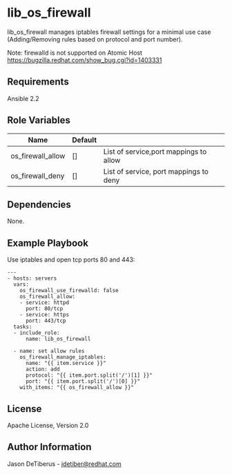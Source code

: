 lib_os_firewall
===========

lib_os_firewall manages iptables firewall settings for a minimal use
case (Adding/Removing rules based on protocol and port number).

Note: firewalld is not supported on Atomic Host
https://bugzilla.redhat.com/show_bug.cgi?id=1403331

Requirements
------------

Ansible 2.2

Role Variables
--------------

| Name                      | Default |                                        |
|---------------------------|---------|----------------------------------------|
| os_firewall_allow         | []      | List of service,port mappings to allow |
| os_firewall_deny          | []      | List of service, port mappings to deny |

Dependencies
------------

None.

Example Playbook
----------------

Use iptables and open tcp ports 80 and 443:
```
---
- hosts: servers
  vars:
    os_firewall_use_firewalld: false
    os_firewall_allow:
    - service: httpd
      port: 80/tcp
    - service: https
      port: 443/tcp
  tasks:
  - include_role:
      name: lib_os_firewall

  - name: set allow rules
    os_firewall_manage_iptables:
      name: "{{ item.service }}"
      action: add
      protocol: "{{ item.port.split('/')[1] }}"
      port: "{{ item.port.split('/')[0] }}"
    with_items: "{{ os_firewall_allow }}"
```


License
-------

Apache License, Version 2.0

Author Information
------------------
Jason DeTiberus - jdetiber@redhat.com
